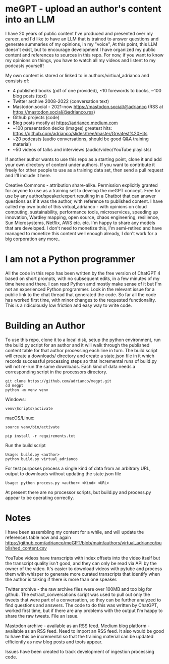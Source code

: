 # meGPT - upload an author's content into an LLM

I have 20 years of public content I've produced and presented over my career, and I'd like to have an LLM that is trained to answer questions and generate summaries of my opinions, in my "voice", At this point, this LLM doesn't exist, but to encourage development I have organized my public content and references to sources in this repo. For now, if you want to know my opinions on things, you have to watch all my videos and listent to my podcasts yourself!

My own content is stored or linked to in authors/virtiual_adrianco and consists of:
- 4 published books (pdf of one provided), ~10 forewords to books, ~100 blog posts (text)
- Twitter archive 2008-2022 (conversation text)
- Mastodon.social - 2021-now https://mastodon.social/@adrianco (RSS at https://mastodon.social/@adrianco.rss)
- Github projects (code)
- Blog posts mostly at https://adrianco.medium.com
- ~100 presentation decks (images) greatest hits: https://github.com/adrianco/slides/tree/master/Greatest%20Hits
- ~20 podcasts (audio conversations, should be good Q&A training material)
- ~50 videos of talks and interviews (audio/video/YouTube playlists)

If another author wants to use this repo as a starting point, clone it and add your own directory of content under authors. If you want to contribute it freely for other people to use as a training data set, then send a pull request and I'll include it here.

Creative Commons - attribution share-alike. Permission explicitly granted for anyone to use as a training set to develop the meGPT concept. Free for use by any author/speaker/expert resulting in a Chatbot that can answer questions as if it was the author, with reference to published content. I have called my own build of this virtual_adrianco - with opinions on cloud computing, sustainability, performance tools, microservices, speeding up innovation, Wardley mapping, open source, chaos engineering, resilience, Sun Microsystems, Netflix, AWS etc. etc. I'm happy to share any models that are developed. I don't need to monetize this, I'm semi-retired and have managed to monetize this content well enough already, I don't work for a big corporation any more..

# I am not a Python programmer
All the code in this repo has been written by the free version of ChatGPT 4 based on short prompts, with no subsequent edits, in a few minutes of my time here and there. I can read Python amd mostly make sense of it but I'm not an experienced Python programmer. Look in the relevant issue for a public link to the chat thread that generated the code. So far all the code has worked first time, with minor changes to the requested functionality. This is a ridiculously low friction and easy way to write code.

# Building an Author
To use this repo, clone it to a local disk, setup the python environment, run the build.py script for an author and it will walk through the published content table for that author processing each line in turn. The build script will create a downloads/<author> directory and create a state.json file in it which records successful processing steps so that incremental runs of build.py will not re-run the same downloads. Each kind of data needs a corresponding script in the processors directory.

```
git clone https://github.com/adrianco/megpt.git
cd megpt
python -m venv venv
```
Windows:
```
venv\Scripts\activate
```
macOS/Linux:
```
source venv/bin/activate
```
```
pip install -r requirements.txt
```
Run the build script
```
Usage: build.py <author>
python build.py virtual_adrianco
```

For test purposes process a single kind of data from an arbitrary URL, output to downloads without updating the state.json file
```
Usage: python process.py <author> <Kind> <URL>
```

At present there are no processor scripts, but build.py and process.py appear to be operating correctly.

# Notes
I have been assembling my content for a while, and will update the references table now and again https://github.com/adrianco/meGPT/blob/main/authors/virtual_adrianco/published_content.csv

YouTube videos have transcripts with index offsets into the video itself but the transcript quality isn't good, and they can only be read via API by the owner of the video. It's easier to download videos with pytube and process them with whisper to generate more curated transcripts that identify when the author is talking if there is more than one speaker.

Twitter archive - the raw archive files were over 100MB and too big for github. The extract_conversations script was used to pull out only the tweets that were part of a conversation, so they can be further analyzed to find questions and answers. The code to do this was written by ChatGPT, worked first time, but if there are any problems with the output I'm happy to share the raw tweets. File an issue.

Mastodon archive - available as an RSS feed. Medium blog platform - available as an RSS feed. Need to import an RSS feed. It also would be good to have this be incremental so that the training material can be updated efficiently as new blog posts and toots appear.

Issues have been created to track development of ingestion processing code.
